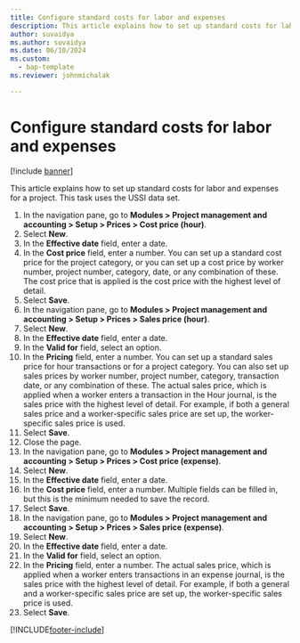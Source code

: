```yaml
--- 
title: Configure standard costs for labor and expenses
description: This article explains how to set up standard costs for labor and expenses for a project. 
author: suvaidya
ms.author: suvaidya
ms.date: 06/10/2024
ms.custom: 
  - bap-template  
ms.reviewer: johnmichalak

---
```

# Configure standard costs for labor and expenses

[!include [banner](../../includes/banner.md)]

This article explains how to set up standard costs for labor and expenses for a project. This task uses the USSI data set.

1. In the navigation pane, go to **Modules > Project management and accounting > Setup > Prices > Cost price (hour)**.
2. Select **New**.
3. In the **Effective date** field, enter a date.
4. In the **Cost price** field, enter a number. You can set up a standard cost price for the project category, or you can set up a cost price by worker number, project number, category, date, or any combination of these. The cost price that is applied is the cost price with the highest level of detail.  
5. Select **Save**.
6. In the navigation pane, go to **Modules > Project management and accounting > Setup > Prices > Sales price (hour)**.
7. Select **New**.
8. In the **Effective date** field, enter a date.
9. In the **Valid for** field, select an option.
10. In the **Pricing** field, enter a number. You can set up a standard sales price for hour transactions or for a project category. You can also set up sales prices by worker number, project number, category, transaction date, or any combination of these. The actual sales price, which is applied when a worker enters a transaction in the Hour journal, is the sales price with the highest level of detail. For example, if both a general sales price and a worker-specific sales price are set up, the worker-specific sales price is used.  
11. Select **Save**.
12. Close the page.
13. In the navigation pane, go to **Modules > Project management and accounting > Setup > Prices > Cost price (expense)**.
14. Select **New**.
15. In the **Effective date** field, enter a date.
16. In the **Cost price** field, enter a number. Multiple fields can be filled in, but this is the minimum needed to save the record.  
17. Select **Save**.
18. In the navigation pane, go to **Modules > Project management and accounting > Setup > Prices > Sales price (expense)**.
19. Select **New**.
20. In the **Effective date** field, enter a date.
21. In the **Valid for** field, select an option.
22. In the **Pricing** field, enter a number. The actual sales price, which is applied when a worker enters transactions in an expense journal, is the sales price with the highest level of detail. For example, if both a general and a worker-specific sales price are set up, the worker-specific sales price is used.  
23. Select **Save**.



[!INCLUDE[footer-include](../../includes/footer-banner.md)]
